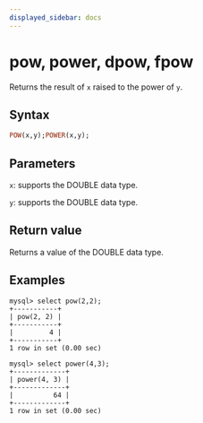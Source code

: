 ```yaml
---
displayed_sidebar: docs
---
```


# pow, power, dpow, fpow

Returns the result of `x` raised to the power of `y`.

## Syntax

```Haskell
POW(x,y);POWER(x,y);
```

## Parameters

`x`: supports the DOUBLE data type.

`y`: supports the DOUBLE data type.

## Return value

Returns a value of the DOUBLE data type.

## Examples

```Plain
mysql> select pow(2,2);
+-----------+
| pow(2, 2) |
+-----------+
|         4 |
+-----------+
1 row in set (0.00 sec)

mysql> select power(4,3);
+-------------+
| power(4, 3) |
+-------------+
|          64 |
+-------------+
1 row in set (0.00 sec)
```
